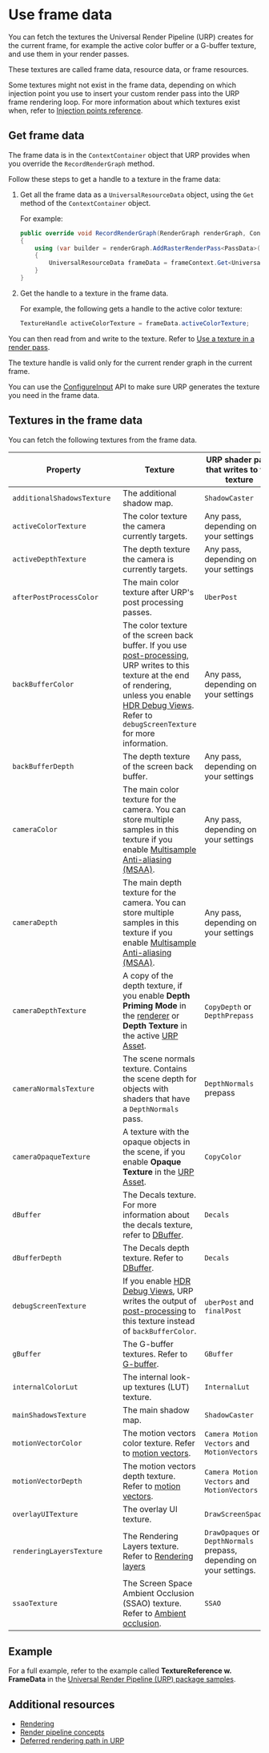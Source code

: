 # Use frame data

You can fetch the textures the Universal Render Pipeline (URP) creates for the current frame, for example the active color buffer or a G-buffer texture, and use them in your render passes.

These textures are called frame data, resource data, or frame resources.

Some textures might not exist in the frame data, depending on which injection point you use to insert your custom render pass into the URP frame rendering loop. For more information about which textures exist when, refer to [Injection points reference](customize/custom-pass-injection-points.md).

## Get frame data

The frame data is in the `ContextContainer` object that URP provides when you override the `RecordRenderGraph` method.

Follow these steps to get a handle to a texture in the frame data:

1. Get all the frame data as a `UniversalResourceData` object, using the `Get` method of the `ContextContainer` object.

    For example:

    ```csharp
    public override void RecordRenderGraph(RenderGraph renderGraph, ContextContainer frameContext)
    {
        using (var builder = renderGraph.AddRasterRenderPass<PassData>("Get frame data", out var passData))
        {
            UniversalResourceData frameData = frameContext.Get<UniversalResourceData>();
        }
    }
    ```

2. Get the handle to a texture in the frame data.

    For example, the following gets a handle to the active color texture:

    ```csharp
    TextureHandle activeColorTexture = frameData.activeColorTexture;
    ```

You can then read from and write to the texture. Refer to [Use a texture in a render pass](render-graph-read-write-texture.md).

The texture handle is valid only for the current render graph in the current frame.

You can use the [ConfigureInput](xref:UnityEngine.Rendering.Universal.ScriptableRenderPass.ConfigureInput(UnityEngine.Rendering.Universal.ScriptableRenderPassInput)) API to make sure URP generates the texture you need in the frame data.

## Textures in the frame data

You can fetch the following textures from the frame data.

| **Property** | **Texture** | **URP shader pass that writes to the texture** |
|-|-|-|
| `additionalShadowsTexture ` | The additional shadow map. | `ShadowCaster` |
| `activeColorTexture` | The color texture the camera  currently targets. | Any pass, depending on your settings |
| `activeDepthTexture` | The depth texture the camera is currently targets. | Any pass, depending on your settings |
| `afterPostProcessColor` | The main color texture after URP's post processing passes. | `UberPost` |
| `backBufferColor ` | The color texture of the screen back buffer. If you use [post-processing](integration-with-post-processing.md), URP writes to this texture at the end of rendering, unless you enable [HDR Debug Views](post-processing/hdr-output.md#hdr-debug-views). Refer to `debugScreenTexture` for more information. | Any pass, depending on your settings | 
| `backBufferDepth ` | The depth texture of the screen back buffer. | Any pass, depending on your settings | 
| `cameraColor` | The main color texture for the camera. You can store multiple samples in this texture if you enable [Multisample Anti-aliasing (MSAA)](anti-aliasing.md#msaa). | Any pass, depending on your settings | 
| `cameraDepth` | The main depth texture for the camera. You can store multiple samples in this texture if you enable [Multisample Anti-aliasing (MSAA)](anti-aliasing.md#msaa). | Any pass, depending on your settings | 
| `cameraDepthTexture` | A copy of the depth texture, if you enable **Depth Priming Mode** in the [renderer](urp-universal-renderer.md) or **Depth Texture** in the active [URP Asset](universalrp-asset.md). | `CopyDepth` or `DepthPrepass` |
| `cameraNormalsTexture` | The scene normals texture. Contains the scene depth for objects with shaders that have a `DepthNormals` pass. | `DepthNormals` prepass |
| `cameraOpaqueTexture` | A texture with the opaque objects in the scene, if you enable **Opaque Texture** in the [URP Asset](universalrp-asset.md). | `CopyColor` |
| `dBuffer` | The Decals texture. For more information about the decals texture, refer to [DBuffer](renderer-feature-decal.md#dbuffer). | `Decals` |
| `dBufferDepth` | The Decals depth texture. Refer to [DBuffer](renderer-feature-decal.md#dbuffer). | `Decals` |
| `debugScreenTexture` | If you enable [HDR Debug Views](post-processing/hdr-output.md#hdr-debug-views), URP writes the output of [post-processing](integration-with-post-processing.md) to this texture instead of `backBufferColor`. | `uberPost` and `finalPost` |
| `gBuffer` | The G-buffer textures. Refer to [G-buffer](rendering/deferred-rendering-path.md#g-buffer-layout). | `GBuffer`  |
| `internalColorLut` | The internal look-up textures (LUT) texture. | `InternalLut` |
| `mainShadowsTexture ` | The main shadow map. | `ShadowCaster` |
| `motionVectorColor` | The motion vectors color texture. Refer to [motion vectors](features/motion-vectors.md). | `Camera Motion Vectors` and `MotionVectors` |
| `motionVectorDepth` | The motion vectors depth texture. Refer to [motion vectors](features/motion-vectors.md). | `Camera Motion Vectors` and `MotionVectors` |
| `overlayUITexture` | The overlay UI texture. | `DrawScreenSpaceUI` |
| `renderingLayersTexture` | The Rendering Layers texture. Refer to [Rendering layers](features/rendering-layers.md) | `DrawOpaques` or the `DepthNormals` prepass, depending on your settings. |
| `ssaoTexture` | The Screen Space Ambient Occlusion (SSAO) texture. Refer to [Ambient occlusion](post-processing-ssao.md). | `SSAO` |

## Example

For a full example, refer to the example called **TextureReference w. FrameData** in the [Universal Render Pipeline (URP) package samples](package-samples.md).

## Additional resources

- [Rendering](rendering-in-universalrp.md)
- [Render pipeline concepts](urp-concepts.md)
- [Deferred rendering path in URP](rendering/deferred-rendering-path.md)

